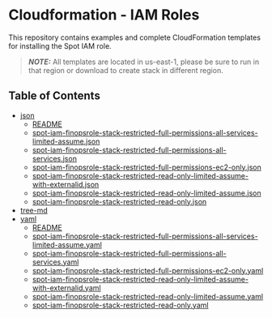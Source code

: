# Cloudformation - IAM Roles

This repository contains examples and complete CloudFormation templates for installing the Spot IAM role.

> **_NOTE:_**  All templates are located in us-east-1, please be sure to run in that region or download to create stack in different region.
>

## Table of Contents
- [json](./json)
    - [README](./json/README.md)
    - [spot-iam-finopsrole-stack-restricted-full-permissions-all-services-limited-assume.json](./json/spot-iam-finopsrole-stack-restricted-full-permissions-all-services-limited-assume.json)
    - [spot-iam-finopsrole-stack-restricted-full-permissions-all-services.json](./json/spot-iam-finopsrole-stack-restricted-full-permissions-all-services.json)
    - [spot-iam-finopsrole-stack-restricted-full-permissions-ec2-only.json](./json/spot-iam-finopsrole-stack-restricted-full-permissions-ec2-only.json)
    - [spot-iam-finopsrole-stack-restricted-read-only-limited-assume-with-externalid.json](./json/spot-iam-finopsrole-stack-restricted-read-only-limited-assume-with-externalid.json)
    - [spot-iam-finopsrole-stack-restricted-read-only-limited-assume.json](./json/spot-iam-finopsrole-stack-restricted-read-only-limited-assume.json)
    - [spot-iam-finopsrole-stack-restricted-read-only.json](./json/spot-iam-finopsrole-stack-restricted-read-only.json)
- [tree-md](./tree-md)
- [yaml](./yaml)
    - [README](./yaml/README.md)
    - [spot-iam-finopsrole-stack-restricted-full-permissions-all-services-limited-assume.yaml](./yaml/spot-iam-finopsrole-stack-restricted-full-permissions-all-services-limited-assume.yaml)
    - [spot-iam-finopsrole-stack-restricted-full-permissions-all-services.yaml](./yaml/spot-iam-finopsrole-stack-restricted-full-permissions-all-services.yaml)
    - [spot-iam-finopsrole-stack-restricted-full-permissions-ec2-only.yaml](./yaml/spot-iam-finopsrole-stack-restricted-full-permissions-ec2-only.yaml)
    - [spot-iam-finopsrole-stack-restricted-read-only-limited-assume-with-externalid.yaml](./yaml/spot-iam-finopsrole-stack-restricted-read-only-limited-assume-with-externalid.yaml)
    - [spot-iam-finopsrole-stack-restricted-read-only-limited-assume.yaml](./yaml/spot-iam-finopsrole-stack-restricted-read-only-limited-assume.yaml)
    - [spot-iam-finopsrole-stack-restricted-read-only.yaml](./yaml/spot-iam-finopsrole-stack-restricted-read-only.yaml)

